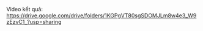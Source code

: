Video kết quả: https://drive.google.com/drive/folders/1KGPgVT80sgSDOMJLm8w4e3_W9zEzvC1_?usp=sharing
